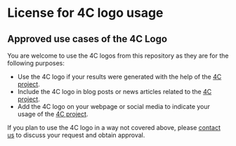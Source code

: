 # License for 4C logo usage

## Approved use cases of the 4C Logo

You are welcome to use the 4C logos from this repository as they are for the following purposes:

- Use the 4C logo if your results were generated with the help of the [4C project](https://github.com/4C-multiphysics/4C).
- Include the 4C logo in blog posts or news articles related to the [4C project](https://github.com/4C-multiphysics/4C).
- Add the 4C logo on your webpage or social media to indicate your usage of the [4C project](https://github.com/4C-multiphysics/4C).

If you plan to use the 4C logo in a way not covered above, please [contact us](https://github.com/4C-multiphysics/4C/discussions/356) to discuss your request and obtain approval.
